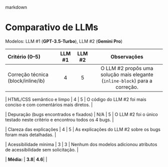 markdown
# Comparativo de LLMs
Modelos: LLM #1 (**GPT-3.5-Turbo**), LLM #2 (**Gemini Pro**)

| Critério (0–5)                          | LLM #1 | LLM #2 | Observações                                                                 |
|                                    :--- | :---:  | :---:  | :-------------------------------------------------------------------------: |
| Correção técnica (block/inline/ib)      | 4      | 5      | O LLM #2 propôs uma solução mais elegante (`inline-block`) para a correção. |

| HTML/CSS semântico e limpo              | 4      | 5      | O código do LLM #2 foi mais conciso e com comentários mais diretos.         |

| Depuração (bugs encontrados e fixados)  | N/A    | 5      | O LLM #2 foi o único testado neste critério e encontrou todos os 4 bugs.    |

| Clareza das explicações                 | 4      | 5      | As explicações do LLM #2 sobre os bugs foram mais detalhadas.               |

| Acessibilidade mínima                   | 3      | 3      | Nenhum dos modelos adicionou atributos de acessibilidade sem solicitação.   |

| **Média:**                              | **3.8**| **4.6**|                                                                             |
```